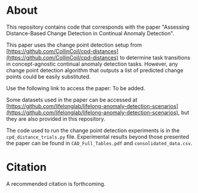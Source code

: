 # About

This repository contains code that corresponds with the paper "Assessing Distance-Based Change Detection in Continual Anomaly Detection".

This paper uses the change point detection setup from [https://github.com/CollinCoil/cpd-distances](https://github.com/CollinCoil/cpd-distances) to determine task transitions in concept-agnostic continual anomaly detection tasks. However, any change point detection algorithm that outputs a list of predicted change points could be easily substituted. 

Use the following link to access the paper: To be added. 

Some datasets used in the paper can be accessed at [https://github.com/lifelonglab/lifelong-anomaly-detection-scenarios](https://github.com/lifelonglab/lifelong-anomaly-detection-scenarios), but they are also provided in this repository. 

The code used to run the change point detection experiments is in the `cpd_distance_trials.py` file. Experimental results beyond those presented the paper can be found in `CAD_Full_Tables.pdf` and `consolidated_data.csv`. 

# Citation
A recommended citation is forthcoming. 
